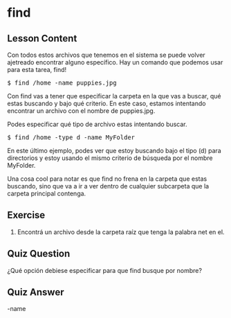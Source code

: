 # find

## Lesson Content

Con todos estos archivos que tenemos en el sistema se puede volver ajetreado encontrar alguno específico. Hay un comando que podemos usar para esta tarea,
find!

<pre>$ find /home -name puppies.jpg</pre>

Con find vas a tener que especificar la carpeta en la que vas a buscar, qué estas buscando y bajo qué criterio. En este caso, estamos intentando encontrar
un archivo con el nombre de puppies.jpg.

Podes especificar qué tipo de archivo estas intentando buscar.

<pre>$ find /home -type d -name MyFolder</pre>

En este último ejemplo, podes ver que estoy buscando bajo el tipo (d) para directorios y estoy usando el mismo criterio de búsqueda por el nombre MyFolder.

Una cosa cool para notar es que find no frena en la carpeta que estas buscando, sino que va a ir a ver dentro de cualquier subcarpeta que la carpeta principal
contenga.

## Exercise

<ol>
<li>Encontrá un archivo desde la carpeta raíz que tenga la palabra net en el.</li>
</ol>

## Quiz Question

¿Qué opción debiese especificar para que find busque por nombre?

## Quiz Answer

-name
